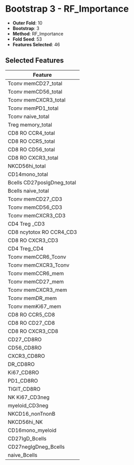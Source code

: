 # Bootstrap 3 - RF_Importance

- **Outer Fold**: 10
- **Bootstrap**: 3
- **Method**: RF_Importance
- **Fold Seed**: 53
- **Features Selected**: 46

## Selected Features

| Feature |
|---------|
| Tconv memCD27_total |
| Tconv memCD56_total |
| Tconv memCXCR3_total |
| Tconv memPD1_total |
| Tconv naive_total |
| Treg memory_total |
| CD8 RO CCR4_total |
| CD8 RO CCR5_total |
| CD8 RO CD56_total |
| CD8 RO CXCR3_total |
| NKCD56hi_total |
| CD14mono_total |
| Bcells CD27posIgDneg_total |
| Bcells naive_total |
| Tconv memCD27_CD3 |
| Tconv memCD56_CD3 |
| Tconv memCXCR3_CD3 |
| CD4 Treg _CD3 |
| CD8 ncytotox RO CCR4_CD3 |
| CD8 RO CXCR3_CD3 |
| CD4 Treg_CD4 |
| Tconv memCCR6_Tconv |
| Tconv memCXCR3_Tconv |
| Tconv memCCR6_mem |
| Tconv memCD27_mem |
| Tconv memCXCR3_mem |
| Tconv memDR_mem |
| Tconv memKi67_mem |
| CD8 RO CCR5_CD8 |
| CD8 RO CD27_CD8 |
| CD8 RO CXCR3_CD8 |
| CD27_CD8RO |
| CD56_CD8RO |
| CXCR3_CD8RO |
| DR_CD8RO |
| Ki67_CD8RO |
| PD1_CD8RO |
| TIGIT_CD8RO |
| NK Ki67_CD3neg |
| myeloid_CD3neg |
| NKCD16_nonTnonB |
| NKCD56hi_NK |
| CD16mono_myeloid |
| CD27IgD_Bcells |
| CD27negIgDneg_Bcells |
| naive_Bcells |
